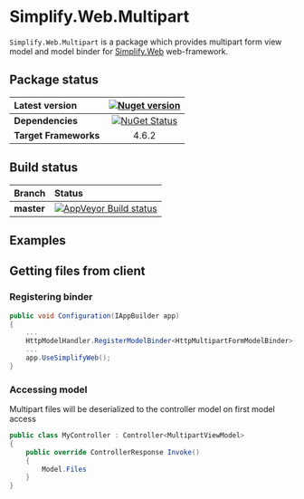 # Simplify.Web.Multipart

`Simplify.Web.Multipart` is a package which provides multipart form view model and model binder for [Simplify.Web](https://github.com/i4004/Simplify.Web)  web-framework.

## Package status

| Latest version | [![Nuget version](http://img.shields.io/badge/nuget-v1.0-blue.png)](https://www.nuget.org/packages/Simplify.Web.Multipart/) |
| :------ | :------: |
| **Dependencies** | [![NuGet Status](http://nugetstatus.com/Simplify.Web.Multipart.png)](http://nugetstatus.com/packages/Simplify.Web.Multipart) |
| **Target Frameworks** | 4.6.2 |

## Build status

| Branch | Status |
| :------ | :------ |
| **master** | [![AppVeyor Build status](https://ci.appveyor.com/api/projects/status/i8sons2botn3xxiw/branch/master?svg=true)](https://ci.appveyor.com/project/i4004/simplify-web-multipart/branch/master) |

## Examples

## Getting files from client

### Registering binder

```csharp
public void Configuration(IAppBuilder app)
{
	...
	HttpModelHandler.RegisterModelBinder<HttpMultipartFormModelBinder>();
	...
	app.UseSimplifyWeb();
}
```

### Accessing model

Multipart files will be deserialized to the controller model on first model access
```csharp
public class MyController : Controller<MultipartViewModel>
{
	public override ControllerResponse Invoke()
	{
		Model.Files
	}
}
```